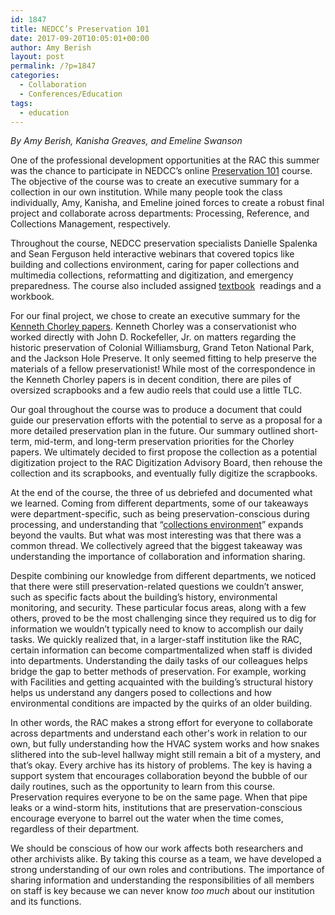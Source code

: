 ```yaml
---
id: 1847
title: NEDCC’s Preservation 101
date: 2017-09-20T10:05:01+00:00
author: Amy Berish
layout: post
permalink: /?p=1847
categories:
  - Collaboration
  - Conferences/Education
tags:
  - education
---
```

_By Amy Berish, Kanisha Greaves, and Emeline Swanson_

<span style="font-weight: 400">One of the professional development opportunities at the RAC this summer was the chance to participate in NEDCC’s online </span><a href="https://www.nedcc.org/preservation-training/preservation-101-online-course" target="_blank" rel="noopener"><span style="font-weight: 400">Preservation 101</span></a> <span style="font-weight: 400">course. The objective of the course was to create an executive summary for a collection in our own institution. While many people took the class individually, Amy, Kanisha, and Emeline joined forces to create a robust final project and collaborate across departments: Processing, Reference, and Collections Management, respectively.</span>

<!--more-->

<span style="font-weight: 400">Throughout the course, NEDCC preservation specialists Danielle Spalenka and Sean Ferguson held interactive webinars that covered topics like building and collections environment, caring for paper collections and multimedia collections, reformatting and digitization, and emergency preparedness. The course also included assigned </span><a href="https://www.nedcc.org/preservation101/welcome" target="_blank" rel="noopener"><span style="font-weight: 400">textbook</span></a> <span style="font-weight: 400"> readings and a workbook. </span>

<span style="font-weight: 400">For our final project, we chose to create an executive summary for the </span><a href="http://dimes.rockarch.org/xtf/view?docId=ead/FA067/FA067.xml;chunk.id=headerlink;brand=default;query=chorley&doc.view=collection" target="_blank" rel="noopener"><span style="font-weight: 400">Kenneth Chorley papers</span></a><span style="font-weight: 400">. Kenneth Chorley was a conservationist who worked directly with John D. Rockefeller, Jr. on matters regarding the historic preservation of Colonial Williamsburg, Grand Teton National Park, and the Jackson Hole Preserve. It only seemed fitting to help preserve the materials of a fellow preservationist! While most of the correspondence in the Kenneth Chorley papers is in decent condition, there are piles of oversized scrapbooks and a few audio reels that could use a little TLC.</span>

<span style="font-weight: 400">Our goal throughout the course was to produce a document that could guide our preservation efforts with the potential to serve as a proposal for a more detailed preservation plan in the future. Our summary outlined short-term, mid-term, and long-term preservation priorities for the Chorley papers. We ultimately decided to first propose the collection as a potential digitization project to the RAC Digitization Advisory Board, then rehouse the collection and its scrapbooks, and eventually fully digitize the scrapbooks.</span>

<span style="font-weight: 400">At the end of the course, the three of us debriefed and documented what we learned. Coming from different departments, some of our takeaways were department-specific, such as being preservation-conscious during processing, and understanding that “</span><a href="https://www.nedcc.org/assets/media/documents/Pres101/CollectionsEnvironment.pdf" target="_blank" rel="noopener"><span style="font-weight: 400">collections environment</span></a><span style="font-weight: 400">” expands beyond the vaults. But what was most interesting was that there was a common thread. We collectively agreed that the biggest takeaway was understanding the importance of collaboration and information sharing. </span>

<span style="font-weight: 400">Despite combining our knowledge from different departments, we noticed that there were still preservation-related questions we couldn’t answer, such as specific facts about the building’s history, environmental monitoring, and security. These particular focus areas, along with a few others, proved to be the most challenging since they required us to dig for information we wouldn’t typically need to know to accomplish our daily tasks. We quickly realized that, in a larger-staff institution like the RAC, certain information can become compartmentalized when staff is divided into departments. Understanding the daily tasks of our colleagues helps bridge the gap to better methods of preservation. For example, working with Facilities and getting acquainted with the building’s structural history helps us understand any dangers posed to collections and how environmental conditions are impacted by the quirks of an older building. </span>

<span style="font-weight: 400">In other words, the RAC makes a strong effort for everyone to collaborate across departments and understand each other's work in relation to our own, but fully understanding how the HVAC system works and how snakes slithered into the sub-level hallway might still remain a bit of a mystery, and that’s okay. Every archive has its history of problems. The key is having a support system that encourages collaboration beyond the bubble of our daily routines, such as the opportunity to learn from this course. Preservation requires everyone to be on the same page. When that pipe leaks or a wind-storm hits, institutions that are preservation-conscious encourage everyone to barrel out the water when the time comes, regardless of their department.</span>

<span style="font-weight: 400">We should be conscious of how our work affects both researchers and other archivists alike. By taking this course as a team, we have developed a strong understanding of our own roles and contributions. The importance of sharing information and understanding the responsibilities of all members on staff is key because we can never know </span>_<span style="font-weight: 400">too much</span>_ <span style="font-weight: 400">about our institution and its functions.</span>
